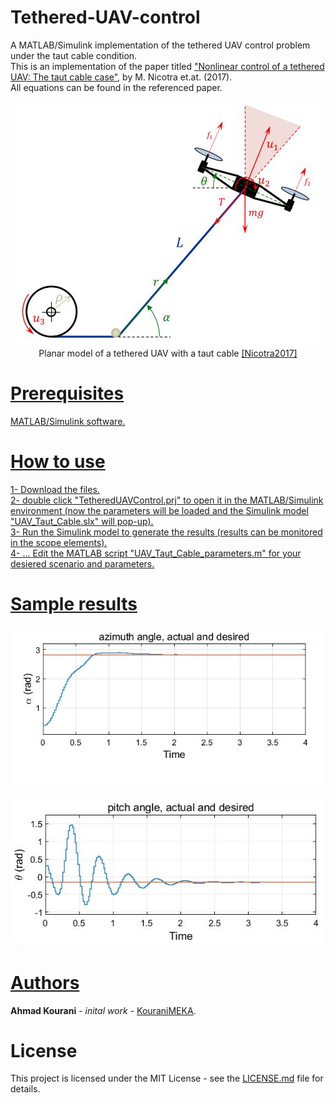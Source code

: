 # Tethered-UAV-control
A MATLAB/Simulink implementation of the tethered UAV control problem under the taut cable condition. <br />
This is an implementation of the paper titled ["Nonlinear control of a tethered UAV: The taut cable case"](https://www.sciencedirect.com/science/article/pii/S000510981630526X?via%3Dihub), by M. Nicotra et.at. (2017). <br />
All equations can be found in the referenced paper.

<p align="center">
  <img src="https://github.com/KouraniMEKA/Tethered-UAV-control/blob/master/images/Tethered_UAV.JPG">
  <br />
  Planar model of a tethered UAV with a taut cable <a href="https://www.sciencedirect.com/science/article/pii/S000510981630526X?via%3Dihub">[Nicotra2017]
</p>

# Prerequisites
MATLAB/Simulink software.

# How to use
1- Download the files. <br />
2- double click "TetheredUAVControl.prj" to open it in the MATLAB/Simulink environment (now the parameters will be loaded and the Simulink model "UAV_Taut_Cable.slx" will pop-up). <br />
3- Run the Simulink model to generate the results (results can be monitored in the scope elements). <br />
4- ... Edit the MATLAB script "UAV_Taut_Cable_parameters.m" for your desiered scenario and parameters.

# Sample results
<p align="center">
  <img src="https://github.com/KouraniMEKA/Tethered-UAV-control/blob/master/images/alpha.JPG">
  <br />
</p>

<p align="center">
  <img src="https://github.com/KouraniMEKA/Tethered-UAV-control/blob/master/images/theta.JPG">
  <br />
</p>

# Authors

[](https://) **Ahmad Kourani** - *inital work* - [KouraniMEKA](https://github.com/KouraniMEKA).

# License
This project is licensed under the MIT License - see the [LICENSE.md](https://github.com/KouraniMEKA/Tethered-UAV-control/blob/master/LICENSE) file for details.
 

